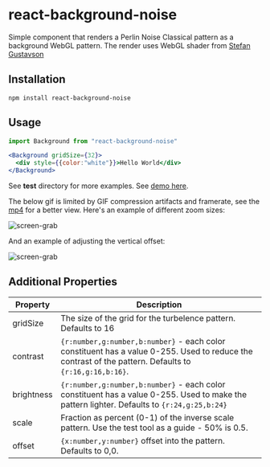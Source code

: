 # react-background-noise

Simple component that renders a Perlin Noise Classical pattern as a background WebGL pattern. The render uses WebGL shader from [Stefan Gustavson](http://staffwww.itn.liu.se/~stegu/simplexnoise/simplexnoise.pdf)

## Installation

```
npm install react-background-noise
```

## Usage

```jsx
import Background from "react-background-noise"

<Background gridSize={32}>
  <div style={{color:"white"}}>Hello World</div>
</Background>
```

See **test** directory for more examples. See [demo here](https://joewood.github.com/react-background-noise).

The below gif is limited by GIF compression artifacts and framerate, see the [mp4](docs/capture.mp4?raw=true) for a better view. Here's an example of different zoom sizes:

![screen-grab](docs/capture-zoom.gif?raw=true)

And an example of adjusting the vertical offset:

![screen-grab](docs/capture-vert.gif?raw=true)




## Additional Properties

Property       | Description
---------------|------------
gridSize       | The size of the grid for the turbelence pattern. Defaults to 16
contrast       | `{r:number,g:number,b:number}` - each color constituent has a value 0-255. Used to reduce the contrast of the pattern. Defaults to `{r:16,g:16,b:16}`.
brightness     | `{r:number,g:number,b:number}` - each color constituent has a value 0-255. Used to make the pattern lighter. Defaults to `{r:24,g:25,b:24}`
scale          | Fraction as percent (0-1) of the inverse scale pattern. Use the test tool as a guide - 50% is 0.5.
offset         | `{x:number,y:number}` offset into the pattern. Defaults to 0,0. 


